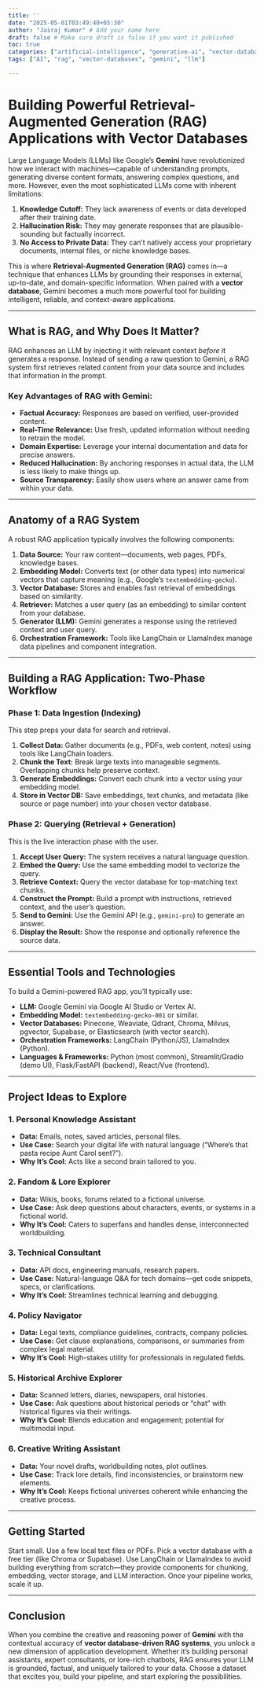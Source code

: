 ```yaml
---
title: ''
date: "2025-05-01T03:49:40+05:30"
author: "Jairaj Kumar" # Add your name here
draft: false # Make sure draft is false if you want it published
toc: true
categories: ["artificial-intelligence", "generative-ai", "vector-databases", "tutorials"]
tags: ["AI", "rag", "vector-databases", "gemini", "llm"]

---
```

# Building Powerful Retrieval-Augmented Generation (RAG) Applications with Vector Databases
Large Language Models (LLMs) like Google’s **Gemini** have revolutionized how we interact with machines—capable of understanding prompts, generating diverse content formats, answering complex questions, and more. However, even the most sophisticated LLMs come with inherent limitations:

1. **Knowledge Cutoff:** They lack awareness of events or data developed after their training date.
2. **Hallucination Risk:** They may generate responses that are plausible-sounding but factually incorrect.
3. **No Access to Private Data:** They can’t natively access your proprietary documents, internal files, or niche knowledge bases.

This is where **Retrieval-Augmented Generation (RAG)** comes in—a technique that enhances LLMs by grounding their responses in external, up-to-date, and domain-specific information. When paired with a **vector database**, Gemini becomes a much more powerful tool for building intelligent, reliable, and context-aware applications.


---

## What is RAG, and Why Does It Matter?

RAG enhances an LLM by injecting it with relevant context *before* it generates a response. Instead of sending a raw question to Gemini, a RAG system first retrieves related content from your data source and includes that information in the prompt.

### Key Advantages of RAG with Gemini:

- **Factual Accuracy:** Responses are based on verified, user-provided content.
- **Real-Time Relevance:** Use fresh, updated information without needing to retrain the model.
- **Domain Expertise:** Leverage your internal documentation and data for precise answers.
- **Reduced Hallucination:** By anchoring responses in actual data, the LLM is less likely to make things up.
- **Source Transparency:** Easily show users where an answer came from within your data.

---

## Anatomy of a RAG System

A robust RAG application typically involves the following components:

1. **Data Source:** Your raw content—documents, web pages, PDFs, knowledge bases.
2. **Embedding Model:** Converts text (or other data types) into numerical vectors that capture meaning (e.g., Google’s `textembedding-gecko`).
3. **Vector Database:** Stores and enables fast retrieval of embeddings based on similarity.
4. **Retriever:** Matches a user query (as an embedding) to similar content from your database.
5. **Generator (LLM):** Gemini generates a response using the retrieved context and user query.
6. **Orchestration Framework:** Tools like LangChain or LlamaIndex manage data pipelines and component integration.

---

## Building a RAG Application: Two-Phase Workflow

### Phase 1: Data Ingestion (Indexing)

This step preps your data for search and retrieval.

1. **Collect Data:** Gather documents (e.g., PDFs, web content, notes) using tools like LangChain loaders.
2. **Chunk the Text:** Break large texts into manageable segments. Overlapping chunks help preserve context.
3. **Generate Embeddings:** Convert each chunk into a vector using your embedding model.
4. **Store in Vector DB:** Save embeddings, text chunks, and metadata (like source or page number) into your chosen vector database.

### Phase 2: Querying (Retrieval + Generation)

This is the live interaction phase with the user.

1. **Accept User Query:** The system receives a natural language question.
2. **Embed the Query:** Use the same embedding model to vectorize the query.
3. **Retrieve Context:** Query the vector database for top-matching text chunks.
4. **Construct the Prompt:** Build a prompt with instructions, retrieved context, and the user’s question.
5. **Send to Gemini:** Use the Gemini API (e.g., `gemini-pro`) to generate an answer.
6. **Display the Result:** Show the response and optionally reference the source data.

---

## Essential Tools and Technologies

To build a Gemini-powered RAG app, you’ll typically use:

- **LLM:** Google Gemini via Google AI Studio or Vertex AI.
- **Embedding Model:** `textembedding-gecko-001` or similar.
- **Vector Databases:** Pinecone, Weaviate, Qdrant, Chroma, Milvus, pgvector, Supabase, or Elasticsearch (with vector search).
- **Orchestration Frameworks:** LangChain (Python/JS), LlamaIndex (Python).
- **Languages & Frameworks:** Python (most common), Streamlit/Gradio (demo UI), Flask/FastAPI (backend), React/Vue (frontend).

---

## Project Ideas to Explore

### 1. Personal Knowledge Assistant

- **Data:** Emails, notes, saved articles, personal files.
- **Use Case:** Search your digital life with natural language (“Where’s that pasta recipe Aunt Carol sent?”).
- **Why It’s Cool:** Acts like a second brain tailored to you.

### 2. Fandom & Lore Explorer

- **Data:** Wikis, books, forums related to a fictional universe.
- **Use Case:** Ask deep questions about characters, events, or systems in a fictional world.
- **Why It’s Cool:** Caters to superfans and handles dense, interconnected worldbuilding.

### 3. Technical Consultant

- **Data:** API docs, engineering manuals, research papers.
- **Use Case:** Natural-language Q&A for tech domains—get code snippets, specs, or clarifications.
- **Why It’s Cool:** Streamlines technical learning and debugging.

### 4. Policy Navigator

- **Data:** Legal texts, compliance guidelines, contracts, company policies.
- **Use Case:** Get clause explanations, comparisons, or summaries from complex legal material.
- **Why It’s Cool:** High-stakes utility for professionals in regulated fields.

### 5. Historical Archive Explorer

- **Data:** Scanned letters, diaries, newspapers, oral histories.
- **Use Case:** Ask questions about historical periods or “chat” with historical figures via their writings.
- **Why It’s Cool:** Blends education and engagement; potential for multimodal input.

### 6. Creative Writing Assistant

- **Data:** Your novel drafts, worldbuilding notes, plot outlines.
- **Use Case:** Track lore details, find inconsistencies, or brainstorm new elements.
- **Why It’s Cool:** Keeps fictional universes coherent while enhancing the creative process.

---

## Getting Started

Start small. Use a few local text files or PDFs. Pick a vector database with a free tier (like Chroma or Supabase). Use LangChain or LlamaIndex to avoid building everything from scratch—they provide components for chunking, embedding, vector storage, and LLM interaction. Once your pipeline works, scale it up.

---

## Conclusion

When you combine the creative and reasoning power of **Gemini** with the contextual accuracy of **vector database-driven RAG systems**, you unlock a new dimension of application development. Whether it’s building personal assistants, expert consultants, or lore-rich chatbots, RAG ensures your LLM is grounded, factual, and uniquely tailored to your data. Choose a dataset that excites you, build your pipeline, and start exploring the possibilities.
